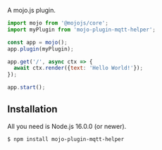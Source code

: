 
A mojo.js plugin.

```js
import mojo from '@mojojs/core';
import myPlugin from 'mojo-plugin-mqtt-helper';

const app = mojo();
app.plugin(myPlugin);

app.get('/', async ctx => {
  await ctx.render({text: 'Hello World!'});
});

app.start();
```

## Installation

All you need is Node.js 16.0.0 (or newer).

```
$ npm install mojo-plugin-mqtt-helper
```
